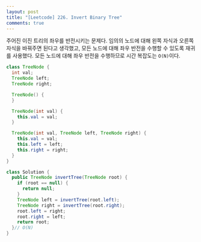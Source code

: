 ```yaml
---
layout: post
title: "[Leetcode] 226. Invert Binary Tree"
comments: true
---
```


주어진 이진 트리의 좌우를 반전시키는 문제다. 임의의 노드에 대해 왼쪽 자식과 오른쪽 자식을 바꿔주면 된다고 생각했고, 모든 노드에 대해 좌우 반전을 수행할 수 있도록 재귀를 사용했다. 모든 노드에 대해 좌우 반전을 수행하므로 시간 복잡도는 `O(N)`이다.

```java
class TreeNode {
  int val;
  TreeNode left;
  TreeNode right;

  TreeNode() {
  }

  TreeNode(int val) {
    this.val = val;
  }

  TreeNode(int val, TreeNode left, TreeNode right) {
    this.val = val;
    this.left = left;
    this.right = right;
  }
}

class Solution {
  public TreeNode invertTree(TreeNode root) {
    if (root == null) {
      return null;
    }
    TreeNode left = invertTree(root.left);
    TreeNode right = invertTree(root.right);
    root.left = right;
    root.right = left;
    return root;
  }// O(N)
}
```
